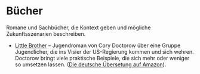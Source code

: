 # Bücher

Romane und Sachbücher, die Kontext geben und mögliche Zukunftsszenarien beschreiben. 

* [Little Brother][1] – Jugendroman von Cory Doctorow über eine Gruppe Jugendlicher, die ins Visier der US-Regierung kommen und sich wehren. Doctorow bringt viele praktische Beispiele, die sich mehr oder weniger so umsetzen lassen. ([Die deutsche Übersetung auf Amazon][2]).

[1]: http://craphound.com/littlebrother/
[2]: http://www.amazon.de/Little-Brother-Cory-Doctorow/dp/3499257823/